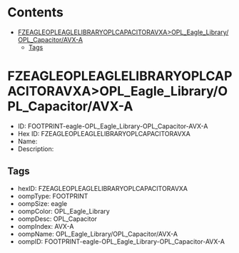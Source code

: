 



Contents
========

* [FZEAGLEOPLEAGLELIBRARYOPLCAPACITORAVXA>OPL_Eagle_Library/OPL_Capacitor/AVX-A](#fzeagleopleaglelibraryoplcapacitoravxaopl_eagle_libraryopl_capacitoravx-a)
	* [Tags](#tags)

# FZEAGLEOPLEAGLELIBRARYOPLCAPACITORAVXA>OPL_Eagle_Library/OPL_Capacitor/AVX-A

- ID: FOOTPRINT-eagle-OPL_Eagle_Library-OPL_Capacitor-AVX-A
- Hex ID: FZEAGLEOPLEAGLELIBRARYOPLCAPACITORAVXA
- Name: 
- Description: 

## Tags

- hexID: FZEAGLEOPLEAGLELIBRARYOPLCAPACITORAVXA
- oompType: FOOTPRINT
- oompSize: eagle
- oompColor: OPL_Eagle_Library
- oompDesc: OPL_Capacitor
- oompIndex: AVX-A
- oompName: OPL_Eagle_Library/OPL_Capacitor/AVX-A
- oompID: FOOTPRINT-eagle-OPL_Eagle_Library-OPL_Capacitor-AVX-A
